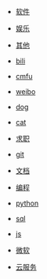 <div id = "首"></div>
<script src = "./js/首.js"></script>


* [软件](网页/软件.html)
* [娱乐](网页/娱乐.html)


* [其他](网页/其他.html)


* [bili](网页/bili.html)
* [cmfu](网页/cmfu.html)
* [weibo](网页/weibo.html)


* [dog](网页/dog.html)
* [cat](网页/cat.html)


* [求职](网页/求职.html)


* [git](网页/git.html)
* [文档](网页/文档.html)


* [编程](网页/编程.html)
* [python](网页/python.html)
* [sql](网页/sql.html)
* [js](网页/js.html)


* [微软](网页/微软.html)
* [云服务](网页/云服务.html)
